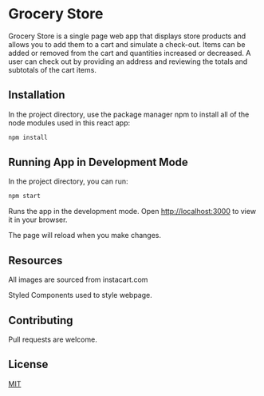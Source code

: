 # Grocery Store

Grocery Store is a single page web app that displays store products and allows you to add them to a cart and simulate a check-out.  Items can be added or removed from the cart and quantities increased or decreased.  A user can check out by providing an address and reviewing the totals and subtotals of the cart items.

## Installation
In the project directory, use the package manager npm to install all of the node modules used in this react app:

```bash
npm install
```

## Running App in Development Mode

In the project directory, you can run:

```bash
npm start
```

Runs the app in the development mode.
Open [http://localhost:3000](http://localhost:3000) to view it in your browser.

The page will reload when you make changes.

## Resources
All images are sourced from instacart.com

Styled Components used to style webpage.

## Contributing
Pull requests are welcome.

## License
[MIT](https://choosealicense.com/licenses/mit/)